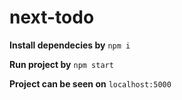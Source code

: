 # next-todo

**Install dependecies by**
`npm i`

**Run project by**
`npm start`

**Project can be seen on**
`localhost:5000`
